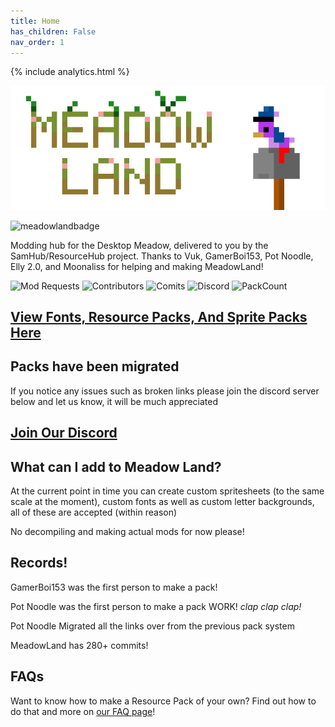 ```yaml
---
title: Home
has_children: False
nav_order: 1
---
```


{% include analytics.html %}

![Image](../assets/images/logo.png)

![meadowlandbadge](https://img.shields.io/badge/Meadowland-green)

Modding hub for the Desktop Meadow, delivered to you by the SamHub/ResourceHub project.
Thanks to Vuk, GamerBoi153, Pot Noodle, Elly 2.0, and Moonaliss for helping and making MeadowLand!

![Mod Requests](https://img.shields.io/github/issues/UnofficialSamHub/MeadowLand?label=Mod%20Requests%2FIssues)
![Contributors](https://img.shields.io/github/contributors/PotNoodl/PotNoodl.github.io)
![Comits](https://img.shields.io/github/commit-activity/w/PotNoodl/PotNoodl.github.io)
![Discord](https://img.shields.io/discord/642496438869295171?color=blue&label=Discord&logo=Discord)
![PackCount](https://img.shields.io/github/directory-file-count/PotNoodl/PotNoodl.github.io/rp)

## [View Fonts, Resource Packs, And Sprite Packs Here](rp/index/INDEX.md)

## Packs have been migrated
If you notice any issues such as broken links please join the discord server below and let us know, it will be much appreciated 

## [Join Our Discord](https://discord.gg/W4kTbaV)

## What can I add to Meadow Land?
At the current point in time you can create custom spritesheets (to the same scale at the moment), custom fonts as well as custom letter backgrounds, all of these are accepted (within reason)

No decompiling and making actual mods for now please!

## Records!
GamerBoi153 was the first person to make a pack!

Pot Noodle was the first person to make a pack WORK! *clap clap clap!*

Pot Noodle Migrated all the links over from the previous pack system

MeadowLand has 280+ commits!

## FAQs

Want to know how to make a Resource Pack of your own? Find out how to do that and more on [our FAQ page](FAQ.md)!
